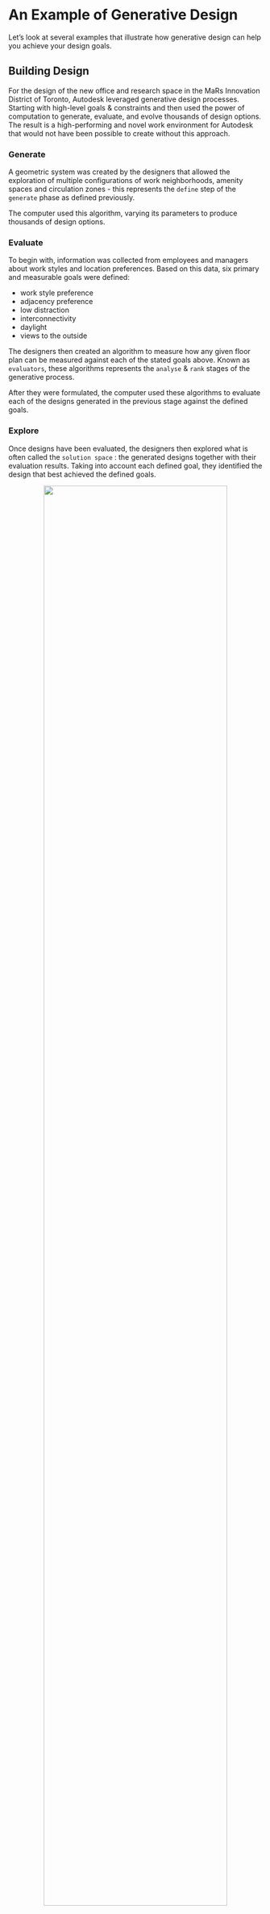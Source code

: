 # An Example of Generative Design

Let’s look at several examples that illustrate how generative design can help you achieve your design goals.

## Building Design

For the design of the new office and research space in the MaRs Innovation District of Toronto, Autodesk leveraged generative design processes. Starting with high-level goals & constraints and then used the power of computation to generate, evaluate, and evolve thousands of design options. The result is a high-performing and novel work environment for Autodesk that would not have been possible to create without this approach.

### Generate

A geometric system was created by the designers that allowed the exploration of multiple configurations of work neighborhoods, amenity spaces and circulation zones - this represents the `define` step of the `generate` phase as defined previously.

The computer used this algorithm, varying its parameters to produce thousands of design options.

### Evaluate

To begin with, information was collected from employees and managers about work styles and location preferences. Based on this data, six primary and measurable goals were defined:

* work style preference
* adjacency preference
* low distraction
* interconnectivity
* daylight
* views to the outside

The designers then created an algorithm to measure how any given floor plan can be measured against each of the stated goals above. Known as `evaluators`, these algorithms represents the `analyse` & `rank` stages of the generative process.

After they were formulated, the computer used these algorithms to evaluate each of the designs generated in the previous stage against the defined goals.

### Explore

Once designs have been evaluated, the designers then explored what is often called the `solution space` : the generated designs together with their evaluation results. Taking into account each defined goal, they identified the design that best achieved the defined goals.

<p align="center">
<img src="../.gitbook/assets/autodesk-project-mars.jpg" style="width:85%;"/>
</p>

<br/>

## Furniture Design

Looking at a simpler example, let's consider the process of designing a typical, four-legged table.

Using a standard approach, a designer would manually define the height, width, depth & material of the table, and the resulting output would be a single, physical object with a fixed, immutable form. Perhaps the designer tested several distinct sets of dimensions & material combinations and ends up with three or four table prototypes.

<p align="center">
<img src="../.gitbook/assets/table.PNG" style="width:85%;"/>
</p>

<br/>

In a generative design approach, the designer would instead specify:

* a range of permissible values for each dimension
* a series of available materials and their properties \(such as cost/m²\)
* a set of goals that measure how successful a table design is

### Generate

The designer would use the computer to help him/her generate a series of designs falling within the specified range. Some designs will be short and wide, others will be tall and thin, but each will satisfy the user-defined constraints. This is key, as many designs can be generated very quickly, much more than any human could feasibily examine.

> Let's imagine the computer looked at 20 different values for each of : length, width, height, table/leg material combinations. The resulting solution space would be 20 _20_ 20 \* 20 = 160,000 designs, which is way too many options for a person to reasonably evaluate.

!<p align="center">
<img src="../.gitbook/assets/tables-multiobjective.png" style="width:85%;"/>
</p>

_Above: matrix showing 100 generated table designs, varying width, length and height_

<br/>

### Evaluate

The next step is to define how the generated designs are evaluated. This is the designer's opportunity to clearly express what the goals of the design are.

<p align="center">
<img src="../.gitbook/assets/tables-singleobjective.png" style="width:85%;"/>
</p>

_Above: range of table designs \(sizes\), colour-coded based on evaluator function result \(cost\)_

<br/>

Let's see how different design goals could be expressed in this `evaluation` stage:

| Design goal | Analysis method | Ranking method |
| :--- | :--- | :--- |
| Lowest cost per desk, with minimum 800mm x 600mm size | - desk size: at least 800mm x 600mm in size, outputs `yes/no`    - desk cost: area \* material cost/m², outputs currency `$` value\) | - lowest cost first   - only options that satisfy area requirements |
| Most profitable  \(largest desk area with lowest material cost\) | - desk area, outputs m²   - unit cost \(area \* material cost/m²\), outputs currency `$` value | - largest area  - lowest cost |

The matrix above showcases how you can use this stage in the generative design process to design for wildly different scenarios.

In the first scenario, lowest overall cost is the driving goal, so we can expect small desk sizes & cheap materials, whilst still satisfying the size requirement. This scenario would be relatively simple for humans to replicate, so generative design would only come in handy when the variation or complexity of material costs is high.

For the second scenario, we're optimising for overall return on investment for each desk, so we can expect larger & more expensive desks than the first one, but that have the best overall ROI. It wouldn't be unexpected for this process to identify a desk with cheap legs & costlier tabletop materials as a viable option.

This second example is a good illustration of using generative design to design for multiple & competing goals, which is very hard for humans to replicate.

<p align="center">
<img src="../.gitbook/assets/tables-multiobjective_colour.png" style="width:85%;"/>
</p>

_Above: visualizing evaluator function results as a color range_

<br/>

As you can see, both of these examples follow the same fairly generic process, which is why there are so many possible applications of generative design, in areas as diverse as aviation, automotive and building design, manufacturing, and product design.

